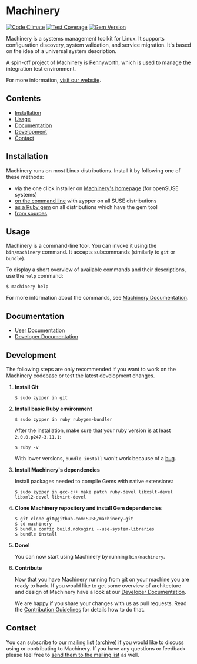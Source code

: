 # Machinery

[![Code Climate](https://codeclimate.com/github/SUSE/machinery/badges/gpa.svg)](https://codeclimate.com/github/SUSE/machinery)
[![Test Coverage](https://codeclimate.com/github/SUSE/machinery/badges/coverage.svg)](https://codeclimate.com/github/SUSE/machinery/coverage)
[![Gem Version](https://badge.fury.io/rb/machinery-tool.svg)](http://badge.fury.io/rb/machinery-tool)

Machinery is a systems management toolkit for Linux. It supports configuration
discovery, system validation, and service migration. It's based on the idea of a
universal system description.

A spin-off project of Machinery is
[Pennyworth](https://github.com/SUSE/pennyworth), which is used to manage the
integration test environment.

For more information, [visit our website](http://machinery-project.org/).

## Contents

  * [Installation](#installation)
  * [Usage](#usage)
  * [Documentation](#documentation)
  * [Development](#development)
  * [Contact](#contact)

## Installation

Machinery runs on most Linux distributions. Install it by following one of these methods:

* via the one click installer on [Machinery's homepage](http://machinery-project.org) (for openSUSE systems)
* [on the command line](https://github.com/SUSE/machinery/wiki/Installation-on-SUSE-Distributions) with zypper on all SUSE distributions
* [as a Ruby gem](https://github.com/SUSE/machinery/wiki/Installation-on-Other-Distributions) on all distributions which have the gem tool
* [from sources](https://github.com/SUSE/machinery/wiki/Installation-From-Sources)

## Usage

Machinery is a command-line tool. You can invoke it using the `bin/machinery`
command. It accepts subcommands (similarly to `git` or `bundle`).

To display a short overview of available commands and their descriptions, use
the `help` command:

    $ machinery help

For more information about the commands, see
[Machinery Documentation](http://machinery-project.org/docs).

## Documentation
* [User Documentation](http://machinery-project.org/docs)
* [Developer Documentation](https://github.com/SUSE/machinery/tree/master/docs)

## Development

The following steps are only recommended if you want to work on the Machinery
codebase or test the latest development changes.

  1. **Install Git**

         $ sudo zypper in git

  2. **Install basic Ruby environment**

         $ sudo zypper in ruby rubygem-bundler

     After the installation, make sure that your ruby version is at least
     `2.0.0.p247-3.11.1`:

         $ ruby -v

     With lower versions, `bundle install` won't work because of a
     [bug](https://bugzilla.novell.com/show_bug.cgi?id=858100).

  3. **Install Machinery's dependencies**

     Install packages needed to compile Gems with native extensions:

         $ sudo zypper in gcc-c++ make patch ruby-devel libxslt-devel libxml2-devel libvirt-devel

  4. **Clone Machinery repository and install Gem dependencies**

         $ git clone git@github.com:SUSE/machinery.git
         $ cd machinery
         $ bundle config build.nokogiri --use-system-libraries
         $ bundle install

  5. **Done!**

     You can now start using Machinery by running `bin/machinery`.

  6. **Contribute**

     Now that you have Machinery running from git on your machine you are ready to hack. If you would like to get some overview of architecture and design of Machinery have a look at our [Developer Documentation](https://github.com/SUSE/machinery/tree/master/docs).

     We are happy if you share your changes with us as pull requests. Read the [Contribution Guidelines](https://github.com/SUSE/machinery/blob/master/CONTRIBUTING.md#machinery-contribution-guidelines) for details how to do that.

## Contact

You can subscribe to our
[mailing list](http://lists.suse.com/mailman/listinfo/machinery)
([archive](http://lists.suse.com/pipermail/machinery/)) if you would like to
discuss using or contributing to Machinery. If you have any questions or
feedback please feel free to
[send them to the mailing list](mailto:machinery@lists.suse.com) as well.
